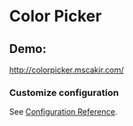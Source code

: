 # Color Picker

## Demo: 
http://colorpicker.mscakir.com/

### Customize configuration
See [Configuration Reference](https://cli.vuejs.org/config/).
